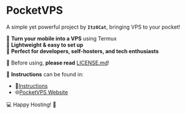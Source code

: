 # PocketVPS  

A simple yet powerful project by **`Itz0Cat`**, bringing VPS to your pocket!  

🔹 **Turn your mobile into a VPS** using Termux  
🔹 **Lightweight & easy to set up**  
🔹 **Perfect for developers, self-hosters, and tech enthusiasts**  

📜 Before using, **please read** [LICENSE.md](LICENSE.md)!  

📖 **Instructions** can be found in:  
- 📝[Instructions](instructions.md)  
- 🌐[PocketVPS Website](https://itz0cat.github.io/PocketVPS)  

💻 Happy Hosting! 🚀  
